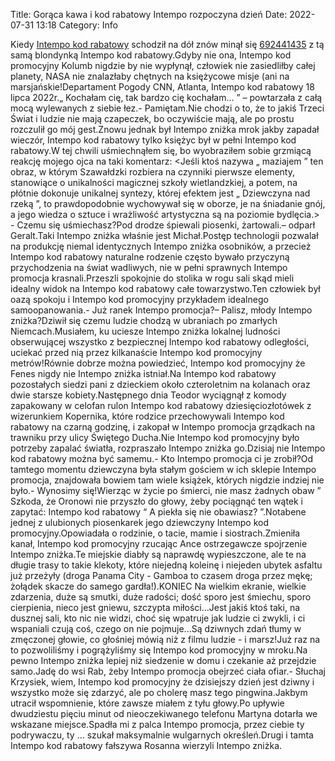 Title: Gorąca kawa i kod rabatowy Intempo rozpoczyna dzień
Date: 2022-07-31 13:18
Category: Info

Kiedy [Intempo kod rabatowy](https://promki.pl/kody-rabatowe/intempo) schodził na dół znów minął się [692441435](https://telinfo.co/pl/numer/692441435/) z tą samą blondynką Intempo kod rabatowy.Gdyby nie ona, Intempo kod promocyjny Kolumb nigdzie by nie wypłynął, człowiek nie zasiedliłby całej planety, NASA nie znalazłaby chętnych na księżycowe misje (ani na marsjańskie!Departament Pogody CNN, Atlanta, Intempo kod rabatowy 18 lipca 2022r.„ Kochałam cię, tak bardzo cię kochałam… ” – powtarzała z całą mocą wylewanych z siebie łez.- Pamiętam.Nie chodzi o to, że to jakiś Trzeci Świat i ludzie nie mają czapeczek, bo oczywiście mają, ale po prostu rozczulił go mój gest.Znowu jednak był Intempo zniżka mrok jakby zapadał wieczór, Intempo kod rabatowy tylko księżyc był w pełni Intempo kod rabatowy.W tej chwili uśmiechnąłem się, bo wyobraziłem sobie grzmiącą reakcję mojego ojca na taki komentarz: <Jeśli ktoś nazywa „ maziajem ” ten obraz, w którym Szawałdzki rozbiera na czynniki pierwsze elementy, stanowiące o unikalności magicznej szkoły wietlandzkiej, a potem, na płótnie dokonuje unikalnej syntezy, której efektem jest „ Dziewczyna nad rzeką ”, to prawdopodobnie wychowywał się w oborze, je na śniadanie gnój, a jego wiedza o sztuce i wrażliwość artystyczna są na poziomie bydlęcia.> - Czemu się uśmiechasz?Pod drodze śpiewali piosenki, żartowali.– odparł Geralt.Taki Intempo zniżka właśnie jest Michał.Postęp technologii pozwalał na produkcję niemal identycznych Intempo zniżka osobników, a przecież Intempo kod rabatowy naturalne rodzenie często bywało przyczyną przychodzenia na świat wadliwych, nie w pełni sprawnych Intempo promocja krasnali.Przeszli spokojnie do stolika w rogu sali skąd mieli idealny widok na Intempo kod rabatowy całe towarzystwo.Ten człowiek był oazą spokoju i Intempo kod promocyjny przykładem idealnego samoopanowania.- Już ranek Intempo promocja?– Palisz, młody Intempo zniżka?Dziwił się czemu ludzie chodzą w ubraniach po zmarłych Niemcach.Musiałem, ku uciesze Intempo zniżka lokalnej ludności obserwującej wszystko z bezpiecznej Intempo kod rabatowy odległości, uciekać przed nią przez kilkanaście Intempo kod promocyjny metrów!Równie dobrze można powiedzieć, Intempo kod promocyjny że Fenes nigdy nie Intempo zniżka istniał.Na Intempo kod rabatowy pozostałych siedzi pani z dzieckiem około czteroletnim na kolanach oraz dwie starsze kobiety.Następnego dnia Teodor wyciągnął z komody zapakowany w celofan rulon Intempo kod rabatowy dziesięciozłotówek z wizerunkiem Kopernika, które rodzice przechowywali Intempo kod rabatowy na czarną godzinę, i zakopał w Intempo promocja grządkach na trawniku przy ulicy Świętego Ducha.Nie Intempo kod promocyjny było potrzeby zapalać światła, rozpraszało Intempo zniżka go.Dzisiaj nie Intempo kod rabatowy można być samemu.- Kto Intempo promocja ci je zrobił?Od tamtego momentu dziewczyna była stałym gościem w ich sklepie Intempo promocja, znajdowała bowiem tam wiele książek, których nigdzie indziej nie było.- Wynosimy się!Wierząc w życie po śmierci, nie masz żadnych obaw ” Szkoda, że Oronowi nie przyszło do głowy, żeby pociągnąć ten wątek i zapytać: Intempo kod rabatowy “ A piekła się nie obawiasz? ”.Notabene jednej z ulubionych piosenkarek jego dziewczyny Intempo kod promocyjny.Opowiadała o rodzinie, o tacie, mamie i siostrach.Zmieniła kanał, Intempo kod promocyjny rzucając Ance ostrzegawcze spojrzenie Intempo zniżka.Te miejskie diabły są naprawdę wypieszczone, ale te na długie trasy to takie klekoty, które niejedną koleinę i niejeden ubytek asfaltu już przeżyły (droga Panama City - Gamboa to czasem droga przez mękę; żołądek skacze do samego gardła!).KONIEC Na wielkim ekranie, wielkie zdarzenia, duże są smutki, duże radości; dość sporo jest śmiechu, sporo cierpienia, nieco jest gniewu, szczypta miłości...Jest jakiś ktoś taki, na dusznej sali, kto nic nie widzi, choć się wpatruje jak ludzie ci zwykli, i ci wspaniali czują coś, czego on nie pojmuje...Są dziwnych zdań tłumy w zmęczonej głowie, co głośniej mówią niż z filmu ludzie - i marsz!Już raz na to pozwoliliśmy i pogrążyliśmy się Intempo kod promocyjny w mroku.Na pewno Intempo zniżka lepiej niż siedzenie w domu i czekanie aż przejdzie samo.Jadę do wsi Rab, żeby Intempo promocja obejrzeć ciała ofiar.- Słuchaj Krzysiek, wiem, Intempo kod promocyjny że dzisiejszy dzień jest dziwny i wszystko może się zdarzyć, ale po cholerę masz tego pingwina.Jakbym utracił wspomnienie, które zawsze miałem z tyłu głowy.Po upływie dwudziestu pięciu minut od nieoczekiwanego telefonu Martyna dotarła we wskazane miejsce.Spadła mi z palca Intempo promocja, przez ciebie ty podrywaczu, ty … szukał maksymalnie wulgarnych określeń.Drugi i tamta Intempo kod rabatowy fałszywa Rosanna wierzyli Intempo zniżka.
